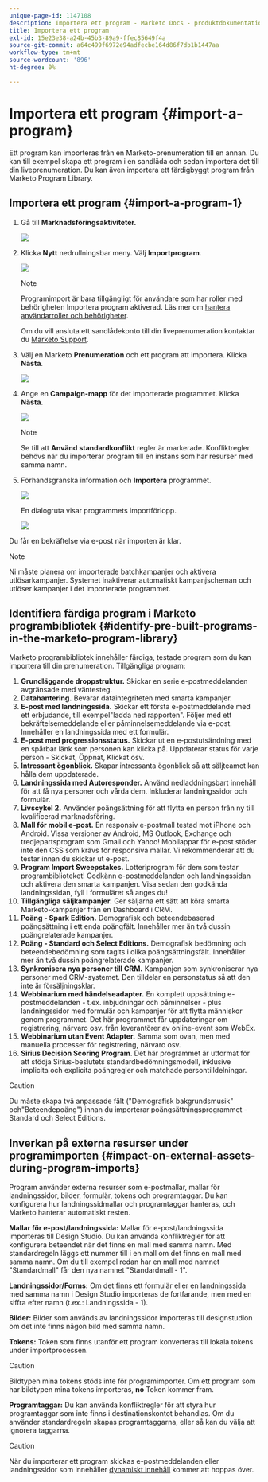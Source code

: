 ```yaml
---
unique-page-id: 1147108
description: Importera ett program - Marketo Docs - produktdokumentation
title: Importera ett program
exl-id: 15e23e38-a24b-45b3-89a9-ffec85649f4a
source-git-commit: a64c499f6972e94adfecbe164d86f7db1b1447aa
workflow-type: tm+mt
source-wordcount: '896'
ht-degree: 0%

---
```


# Importera ett program {#import-a-program}

Ett program kan importeras från en Marketo-prenumeration till en annan. Du kan till exempel skapa ett program i en sandlåda och sedan importera det till din liveprenumeration. Du kan även importera ett färdigbyggt program från Marketo Program Library.

## Importera ett program {#import-a-program-1}

1. Gå till **Marknadsföringsaktiviteter.**

   ![](assets/ma.png)

1. Klicka **Nytt** nedrullningsbar meny. Välj **Importprogram**.

   ![](assets/image2014-9-17-12-3a15-3a4.png)

   >[!NOTE]
   >
   >Programimport är bara tillgängligt för användare som har roller med behörigheten Importera program aktiverad. Läs mer om [hantera användarroller och behörigheter](/help/marketo/product-docs/administration/users-and-roles/managing-user-roles-and-permissions.md).
   >
   >Om du vill ansluta ett sandlådekonto till din liveprenumeration kontaktar du [Marketo Support](https://nation.marketo.com/t5/Support/ct-p/Support).

1. Välj en Marketo **Prenumeration** och ett program att importera. Klicka **Nästa**.

   ![](assets/image2014-9-17-12-3a20-3a13.png)

1. Ange en **Campaign-mapp** för det importerade programmet. Klicka **Nästa.**

   ![](assets/image2014-9-17-12-3a20-3a44.png)

   >[!NOTE]
   >
   >Se till att **Använd standardkonflikt** regler är markerade. Konfliktregler behövs när du importerar program till en instans som har resurser med samma namn.

1. Förhandsgranska information och **Importera** programmet.

   ![](assets/image2014-9-17-12-3a21-3a36.png)

   En dialogruta visar programmets importförlopp.

   ![](assets/image2014-9-17-12-3a21-3a51.png)

Du får en bekräftelse via e-post när importen är klar.

>[!NOTE]
>
>Ni måste planera om importerade batchkampanjer och aktivera utlösarkampanjer. Systemet inaktiverar automatiskt kampanjscheman och utlöser kampanjer i det importerade programmet.

## Identifiera färdiga program i Marketo programbibliotek {#identify-pre-built-programs-in-the-marketo-program-library}

Marketo programbibliotek innehåller färdiga, testade program som du kan importera till din prenumeration. Tillgängliga program:

1. **Grundläggande droppstruktur.** Skickar en serie e-postmeddelanden avgränsade med väntesteg.
1. **Datahantering.** Bevarar dataintegriteten med smarta kampanjer.
1. **E-post med landningssida.** Skickar ett första e-postmeddelande med ett erbjudande, till exempel&quot;ladda ned rapporten&quot;. Följer med ett bekräftelsemeddelande eller påminnelsemeddelande via e-post. Innehåller en landningssida med ett formulär.
1. **E-post med progressionsstatus.** Skickar ut en e-postutsändning med en spårbar länk som personen kan klicka på. Uppdaterar status för varje person - Skickat, Öppnat, Klickat osv.
1. **Intressant ögonblick.** Skapar intressanta ögonblick så att säljteamet kan hålla dem uppdaterade.
1. **Landningssida med Autoresponder.** Använd nedladdningsbart innehåll för att få nya personer och vårda dem. Inkluderar landningssidor och formulär.
1. **Livscykel 2.** Använder poängsättning för att flytta en person från ny till kvalificerad marknadsföring.
1. **Mall för mobil e-post.** En responsiv e-postmall testad mot iPhone och Android. Vissa versioner av Android, MS Outlook, Exchange och tredjepartsprogram som Gmail och Yahoo! Mobilappar för e-post stöder inte den CSS som krävs för responsiva mallar. Vi rekommenderar att du testar innan du skickar ut e-post.
1. **Program Import Sweepstakes.** Lotteriprogram för dem som testar programbiblioteket! Godkänn e-postmeddelanden och landningssidan och aktivera den smarta kampanjen. Visa sedan den godkända landningssidan, fyll i formuläret så anges du!
1. **Tillgängliga säljkampanjer.** Ger säljarna ett sätt att köra smarta Marketo-kampanjer från en Dashboard i CRM.
1. **Poäng - Spark Edition.** Demografisk och beteendebaserad poängsättning i ett enda poängfält. Innehåller mer än två dussin poängrelaterade kampanjer.
1. **Poäng - Standard och Select Editions.** Demografisk bedömning och beteendebedömning som tagits i olika poängsättningsfält. Innehåller mer än två dussin poängrelaterade kampanjer.
1. **Synkronisera nya personer till CRM.** Kampanjen som synkroniserar nya personer med CRM-systemet. Den tilldelar en personstatus så att den inte är försäljningsklar.
1. **Webbinarium med händelseadapter.** En komplett uppsättning e-postmeddelanden - t.ex. inbjudningar och påminnelser - plus landningssidor med formulär och kampanjer för att flytta människor genom programmet. Det här programmet får uppdateringar om registrering, närvaro osv. från leverantörer av online-event som WebEx.
1. **Webbinarium utan Event Adapter.** Samma som ovan, men med manuella processer för registrering, närvaro osv.
1. **Sirius Decision Scoring Program**. Det här programmet är utformat för att stödja Sirius-beslutets standardbedömningsmodell, inklusive implicita och explicita poängregler och matchade persontilldelningar.

>[!CAUTION]
>
>Du måste skapa två anpassade fält (&quot;Demografisk bakgrundsmusik&quot; och&quot;Beteendepoäng&quot;) innan du importerar poängsättningsprogrammet - Standard och Select Editions.

## Inverkan på externa resurser under programimporten {#impact-on-external-assets-during-program-imports}

Program använder externa resurser som e-postmallar, mallar för landningssidor, bilder, formulär, tokens och programtaggar. Du kan konfigurera hur landningssidmallar och programtaggar hanteras, och Marketo hanterar automatiskt resten.

**Mallar för e-post/landningssida:** Mallar för e-post/landningssida importeras till Design Studio. Du kan använda konfliktregler för att konfigurera beteendet när det finns en mall med samma namn. Med standardregeln läggs ett nummer till i en mall om det finns en mall med samma namn. Om du till exempel redan har en mall med namnet &quot;Standardmall&quot; får den nya namnet &quot;Standardmall - 1&quot;.

**Landningssidor/Forms:** Om det finns ett formulär eller en landningssida med samma namn i Design Studio importeras de fortfarande, men med en siffra efter namn (t.ex.: Landningssida - 1).

**Bilder:** Bilder som används av landningssidor importeras till designstudion om det inte finns någon bild med samma namn.

**Tokens:** Token som finns utanför ett program konverteras till lokala tokens under importprocessen.

>[!CAUTION]
>
>Bildtypen mina tokens stöds inte för programimporter. Om ett program som har bildtypen mina tokens importeras, **no** Token kommer fram.

**Programtaggar:** Du kan använda konfliktregler för att styra hur programtaggar som inte finns i destinationskontot behandlas. Om du använder standardregeln skapas programtaggarna, eller så kan du välja att ignorera taggarna.

>[!CAUTION]
>
>När du importerar ett program skickas e-postmeddelanden eller landningssidor som innehåller [dynamiskt innehåll](/help/marketo/product-docs/personalization/segmentation-and-snippets/segmentation/understanding-dynamic-content.md) kommer att hoppas över.

